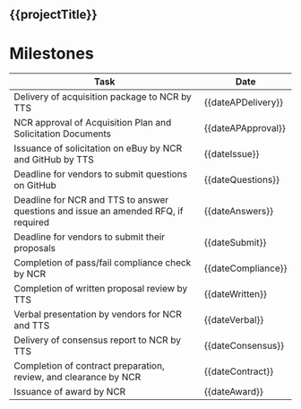 ## {{projectTitle}}
# Milestones
	
| Task | Date |
| --- | --- |
| Delivery of acquisition package to NCR by TTS | {{dateAPDelivery}} |
| NCR approval of Acquisition Plan and Solicitation Documents | {{dateAPApproval}} |
| Issuance of solicitation on eBuy by NCR and GitHub by TTS | {{dateIssue}} |
| Deadline for vendors to submit questions on GitHub | {{dateQuestions}} |
| Deadline for NCR and TTS to answer questions and issue an amended RFQ, if required | {{dateAnswers}} |
| Deadline for vendors to submit their proposals | {{dateSubmit}} |
| Completion of pass/fail compliance check by NCR | {{dateCompliance}} |
| Completion of written proposal review by TTS | {{dateWritten}} |
| Verbal presentation by vendors for NCR and TTS | {{dateVerbal}} |
| Delivery of consensus report to NCR by TTS | {{dateConsensus}} |
| Completion of contract preparation, review, and clearance by NCR | {{dateContract}} |
| Issuance of award by NCR | {{dateAward}} |
